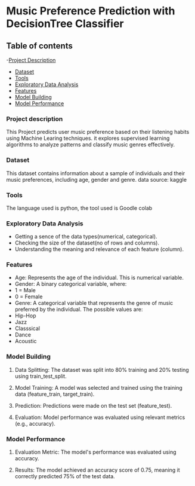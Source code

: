 # Music Preference Prediction with DecisionTree Classifier
## Table of contents
-[Project Description](#project-description)
- [Dataset](#dataset)
- [Tools](#tools)
- [Exploratory Data Analysis](#exploratory-data-analysis)
- [Features](#features)
- [Model Building](#modelbuilding)
- [Model Performance](#modelperformance)
### Project description
This Project predicts user music preference based on their listening habits using Machine Learing techniques. it explores supervised learning algorithms to analyze patterns and classify music genres effectively.

### Dataset
This dataset contains information about a sample of individuals and their music preferences, including age, gender and genre.
data source: kaggle

### Tools
The language used is python, the tool used is Goodle colab

### Exploratory Data Analysis
- Getting a sence of the data types(numerical, categorical).
- Checking the size of the dataset(no of rows and columns).
- Understanding the meaning and relevance of each feature (column).

### Features
- Age: Represents the age of the individual. This is numerical variable.
- Gender: A binary categorical variable, where:
- 1 = Male
- 0 = Female
- Genre: A categorical variable that represents the genre of music preferred by the individual\.
  The possible values are:
- Hip-Hop
- Jazz
- Classsical
- Dance
- Acoustic

### Model Building
1. Data Splitting: The dataset was split into 80% training and 20% testing using train_test_split.

2. Model Training: A model was selected and trained using the training data (feature_train, target_train).

3. Prediction: Predictions were made on the test set (feature_test).

4. Evaluation: Model performance was evaluated using relevant metrics (e.g., accuracy).

### Model Performance
1. Evaluation Metric: The model's performance was evaluated using accuracy.

2. Results: The model achieved an accuracy score of 0.75, meaning it correctly predicted 75% of the test data.
